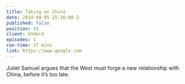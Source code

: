 ```yaml
---
title: Taking on China
date: 2019-09-05 15:28:00 Z
published: false
position: 43
client: UnHerd
episodes: 1
run-time: 37 mins
link: https://www.google.com
---
```


Juliet Samuel argues that the West must forge a new relationship with China, before it’s too late.